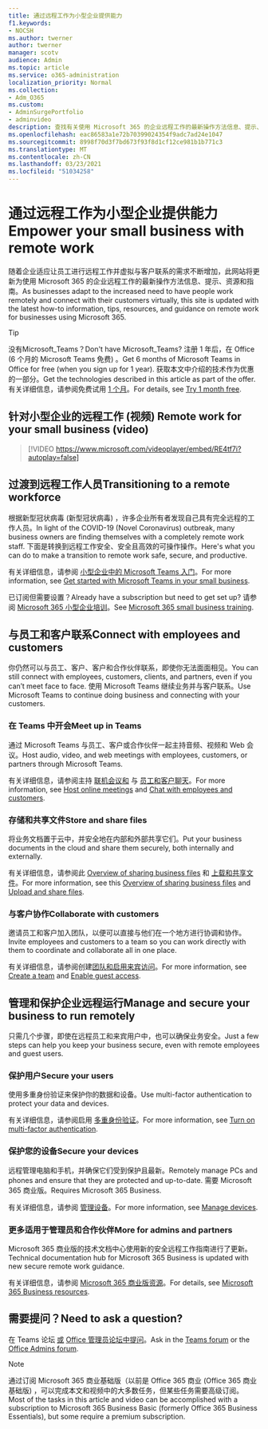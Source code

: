```yaml
---
title: 通过远程工作为小型企业提供能力
f1.keywords:
- NOCSH
ms.author: twerner
author: twerner
manager: scotv
audience: Admin
ms.topic: article
ms.service: o365-administration
localization_priority: Normal
ms.collection:
- Adm_O365
ms.custom:
- AdminSurgePortfolio
- adminvideo
description: 查找有关使用 Microsoft 365 的企业远程工作的最新操作方法信息、提示、资源和指南。
ms.openlocfilehash: eac86583a1e72b70399024354f9adc7ad24e1047
ms.sourcegitcommit: 8998f70d3f7bd673f93f8d1cf12ce981b1b771c3
ms.translationtype: MT
ms.contentlocale: zh-CN
ms.lasthandoff: 03/23/2021
ms.locfileid: "51034258"
---
```

# <a name="empower-your-small-business-with-remote-work"></a><span data-ttu-id="f6088-103">通过远程工作为小型企业提供能力</span><span class="sxs-lookup"><span data-stu-id="f6088-103">Empower your small business with remote work</span></span>

<span data-ttu-id="f6088-104">随着企业适应让员工进行远程工作并虚拟与客户联系的需求不断增加，此网站将更新为使用 Microsoft 365 的企业远程工作的最新操作方法信息、提示、资源和指南。</span><span class="sxs-lookup"><span data-stu-id="f6088-104">As businesses adapt to the increased need to have people work remotely and connect with their customers virtually, this site is updated with the latest how-to information, tips, resources, and guidance on remote work for businesses using Microsoft 365.</span></span>

>[!TIP]
><span data-ttu-id="f6088-105">没有Microsoft_Teams？</span><span class="sxs-lookup"><span data-stu-id="f6088-105">Don't have Microsoft_Teams?</span></span> <span data-ttu-id="f6088-106">注册 1 年后，在 Office (6 个月的 Microsoft Teams 免费) 。</span><span class="sxs-lookup"><span data-stu-id="f6088-106">Get 6 months of Microsoft Teams in Office for free (when you sign up for 1 year).</span></span> <span data-ttu-id="f6088-107">获取本文中介绍的技术作为优惠的一部分。</span><span class="sxs-lookup"><span data-stu-id="f6088-107">Get the technologies described in this article as part of the offer.</span></span> <span data-ttu-id="f6088-108">有关详细信息，请参阅免费试用 [1 个月](https://aka.ms/SMBTeamsOffer)。</span><span class="sxs-lookup"><span data-stu-id="f6088-108">For details, see [Try 1 month free](https://aka.ms/SMBTeamsOffer).</span></span>

## <a name="remote-work-for-your-small-business-video"></a><span data-ttu-id="f6088-109">针对小型企业的远程工作 (视频) </span><span class="sxs-lookup"><span data-stu-id="f6088-109">Remote work for your small business (video)</span></span>

> [!VIDEO https://www.microsoft.com/videoplayer/embed/RE4tf7i?autoplay=false]

## <a name="transitioning-to-a-remote-workforce"></a><span data-ttu-id="f6088-110">过渡到远程工作人员</span><span class="sxs-lookup"><span data-stu-id="f6088-110">Transitioning to a remote workforce</span></span>

<span data-ttu-id="f6088-111">根据新型冠状病毒 (新型冠状病毒) ，许多企业所有者发现自己具有完全远程的工作人员。</span><span class="sxs-lookup"><span data-stu-id="f6088-111">In light of the COVID-19 (Novel Coronavirus) outbreak, many business owners are finding themselves with a completely remote work staff.</span></span> <span data-ttu-id="f6088-112">下面是转换到远程工作安全、安全且高效的可操作操作。</span><span class="sxs-lookup"><span data-stu-id="f6088-112">Here's what you can do to make a transition to remote work safe, secure, and productive.</span></span>

<span data-ttu-id="f6088-113">有关详细信息，请参阅 [小型企业中的 Microsoft Teams 入门](https://support.microsoft.com/office/get-started-with-microsoft-teams-in-your-small-business-184f1aba-2f91-43f0-86e1-9fae607e24f6)。</span><span class="sxs-lookup"><span data-stu-id="f6088-113">For more information, see [Get started with Microsoft Teams in your small business](https://support.microsoft.com/office/get-started-with-microsoft-teams-in-your-small-business-184f1aba-2f91-43f0-86e1-9fae607e24f6).</span></span>

<span data-ttu-id="f6088-114">已订阅但需要设置？</span><span class="sxs-lookup"><span data-stu-id="f6088-114">Already have a subscription but need to get set up?</span></span> <span data-ttu-id="f6088-115">请参阅 [Microsoft 365 小型企业培训](https://support.microsoft.com/office/set-up-your-small-business-6ab4bbcd-79cf-4000-a0bd-d42ce4d12816)。</span><span class="sxs-lookup"><span data-stu-id="f6088-115">See [Microsoft 365 small business training](https://support.microsoft.com/office/set-up-your-small-business-6ab4bbcd-79cf-4000-a0bd-d42ce4d12816).</span></span>

## <a name="connect-with-employees-and-customers"></a><span data-ttu-id="f6088-116">与员工和客户联系</span><span class="sxs-lookup"><span data-stu-id="f6088-116">Connect with employees and customers</span></span>

<span data-ttu-id="f6088-117">你仍然可以与员工、客户、客户和合作伙伴联系，即使你无法面面相见。</span><span class="sxs-lookup"><span data-stu-id="f6088-117">You can still connect with employees, customers, clients, and partners, even if you can’t meet face to face.</span></span> <span data-ttu-id="f6088-118">使用 Microsoft Teams 继续业务并与客户联系。</span><span class="sxs-lookup"><span data-stu-id="f6088-118">Use Microsoft Teams to continue doing business and connecting with your customers.</span></span> 

### <a name="meet-up-in-teams"></a><span data-ttu-id="f6088-119">在 Teams 中开会</span><span class="sxs-lookup"><span data-stu-id="f6088-119">Meet up in Teams</span></span>

<span data-ttu-id="f6088-120">通过 Microsoft Teams 与员工、客户或合作伙伴一起主持音频、视频和 Web 会议。</span><span class="sxs-lookup"><span data-stu-id="f6088-120">Host audio, video, and web meetings with employees, customers, or partners through Microsoft Teams.</span></span>

<span data-ttu-id="f6088-121">有关详细信息，请参阅主持 [联机会议和](https://support.microsoft.com/topic/host-online-meetings-for-your-business-d5101f5c-30e3-4097-bb10-6d2fdeb9cf53) 与 [员工和客户聊天](https://support.microsoft.com/office/chat-with-employees-and-customers-65748808-a403-462c-a6e1-b169e5bc6c92)。</span><span class="sxs-lookup"><span data-stu-id="f6088-121">For more information, see [Host online meetings](https://support.microsoft.com/topic/host-online-meetings-for-your-business-d5101f5c-30e3-4097-bb10-6d2fdeb9cf53) and [Chat with employees and customers](https://support.microsoft.com/office/chat-with-employees-and-customers-65748808-a403-462c-a6e1-b169e5bc6c92).</span></span>

### <a name="store-and-share-files"></a><span data-ttu-id="f6088-122">存储和共享文件</span><span class="sxs-lookup"><span data-stu-id="f6088-122">Store and share files</span></span>

<span data-ttu-id="f6088-123">将业务文档置于云中，并安全地在内部和外部共享它们。</span><span class="sxs-lookup"><span data-stu-id="f6088-123">Put your business documents in the cloud and share them securely, both internally and externally.</span></span>

<span data-ttu-id="f6088-124">有关详细信息，请参阅此 [Overview of sharing business files](https://support.microsoft.com/topic/share-your-business-files-overview-6725104a-6df7-4778-99c4-c06217dffecc) 和 [上载和共享文件](https://support.microsoft.com/office/upload-and-share-files-57b669db-678e-424e-b0a0-15d19215cb12)。</span><span class="sxs-lookup"><span data-stu-id="f6088-124">For more information, see this [Overview of sharing business files](https://support.microsoft.com/topic/share-your-business-files-overview-6725104a-6df7-4778-99c4-c06217dffecc) and [Upload and share files](https://support.microsoft.com/office/upload-and-share-files-57b669db-678e-424e-b0a0-15d19215cb12).</span></span>

### <a name="collaborate-with-customers"></a><span data-ttu-id="f6088-125">与客户协作</span><span class="sxs-lookup"><span data-stu-id="f6088-125">Collaborate with customers</span></span>

<span data-ttu-id="f6088-126">邀请员工和客户加入团队，以便可以直接与他们在一个地方进行协调和协作。</span><span class="sxs-lookup"><span data-stu-id="f6088-126">Invite employees and customers to a team so you can work directly with them to coordinate and collaborate all in one place.</span></span>

<span data-ttu-id="f6088-127">有关详细信息，请参阅创建[团队和](https://support.microsoft.com/office/create-a-team-with-guests-11fbb083-52ee-434d-8c6e-63711fdafac7)[启用来宾访问](https://docs.microsoft.com/MicrosoftTeams/guest-joins)。</span><span class="sxs-lookup"><span data-stu-id="f6088-127">For more information, see [Create a team](https://support.microsoft.com/office/create-a-team-with-guests-11fbb083-52ee-434d-8c6e-63711fdafac7) and [Enable guest access](https://docs.microsoft.com/MicrosoftTeams/guest-joins).</span></span>

## <a name="manage-and-secure-your-business-to-run-remotely"></a><span data-ttu-id="f6088-128">管理和保护企业远程运行</span><span class="sxs-lookup"><span data-stu-id="f6088-128">Manage and secure your business to run remotely</span></span>

<span data-ttu-id="f6088-129">只需几个步骤，即使在远程员工和来宾用户中，也可以确保业务安全。</span><span class="sxs-lookup"><span data-stu-id="f6088-129">Just a few steps can help you keep your business secure, even with remote employees and guest users.</span></span>

### <a name="secure-your-users"></a><span data-ttu-id="f6088-130">保护用户</span><span class="sxs-lookup"><span data-stu-id="f6088-130">Secure your users</span></span>

<span data-ttu-id="f6088-131">使用多重身份验证来保护你的数据和设备。</span><span class="sxs-lookup"><span data-stu-id="f6088-131">Use multi-factor authentication to protect your data and devices.</span></span>

<span data-ttu-id="f6088-132">有关详细信息，请参阅启用 [多重身份验证](https://support.microsoft.com/office/secure-employee-accounts-with-mfa-in-microsoft-365-business-e12187b8-216a-4490-9e3b-df34a06fb787)。</span><span class="sxs-lookup"><span data-stu-id="f6088-132">For more information, see [Turn on multi-factor authentication](https://support.microsoft.com/office/secure-employee-accounts-with-mfa-in-microsoft-365-business-e12187b8-216a-4490-9e3b-df34a06fb787).</span></span>

### <a name="secure-your-devices"></a><span data-ttu-id="f6088-133">保护您的设备</span><span class="sxs-lookup"><span data-stu-id="f6088-133">Secure your devices</span></span>

<span data-ttu-id="f6088-134">远程管理电脑和手机，并确保它们受到保护且最新。</span><span class="sxs-lookup"><span data-stu-id="f6088-134">Remotely manage PCs and phones and ensure that they are protected and up-to-date.</span></span> <span data-ttu-id="f6088-135">需要 Microsoft 365 商业版。</span><span class="sxs-lookup"><span data-stu-id="f6088-135">Requires Microsoft 365 Business.</span></span>

<span data-ttu-id="f6088-136">有关详细信息，请参阅 [管理设备](https://support.microsoft.com/office/manage-policies-for-windows-10-pcs-5b5aec9e-e267-463a-bc39-54753375e579)。</span><span class="sxs-lookup"><span data-stu-id="f6088-136">For more information, see [Manage devices](https://support.microsoft.com/office/manage-policies-for-windows-10-pcs-5b5aec9e-e267-463a-bc39-54753375e579).</span></span>

### <a name="more-for-admins-and-partners"></a><span data-ttu-id="f6088-137">更多适用于管理员和合作伙伴</span><span class="sxs-lookup"><span data-stu-id="f6088-137">More for admins and partners</span></span>

<span data-ttu-id="f6088-138">Microsoft 365 商业版的技术文档中心使用新的安全远程工作指南进行了更新。</span><span class="sxs-lookup"><span data-stu-id="f6088-138">Technical documentation hub for Microsoft 365 Business is updated with new secure remote work guidance.</span></span>

<span data-ttu-id="f6088-139">有关详细信息，请参阅 [Microsoft 365 商业版资源](https://docs.microsoft.com/microsoft-365/business)。</span><span class="sxs-lookup"><span data-stu-id="f6088-139">For details, see [Microsoft 365 Business resources](https://docs.microsoft.com/microsoft-365/business).</span></span>

## <a name="need-to-ask-a-question"></a><span data-ttu-id="f6088-140">需要提问？</span><span class="sxs-lookup"><span data-stu-id="f6088-140">Need to ask a question?</span></span> 

<span data-ttu-id="f6088-141">在 Teams 论坛 [或](https://answers.microsoft.com/msteams/forum) [Office 管理员论坛中提问](https://answers.microsoft.com/msoffice/forum/msoffice_o365Admin)。</span><span class="sxs-lookup"><span data-stu-id="f6088-141">Ask in the [Teams forum](https://answers.microsoft.com/msteams/forum) or the [Office Admins forum](https://answers.microsoft.com/msoffice/forum/msoffice_o365Admin).</span></span>

> [!NOTE]
> <span data-ttu-id="f6088-142">通过订阅 Microsoft 365 商业基础版（以前是 Office 365 商业 (Office 365 商业基础版) ，可以完成本文和视频中的大多数任务，但某些任务需要高级订阅。</span><span class="sxs-lookup"><span data-stu-id="f6088-142">Most of the tasks in this article and video can be accomplished with a subscription to Microsoft 365 Business Basic (formerly Office 365 Business Essentials), but some require a premium subscription.</span></span> 